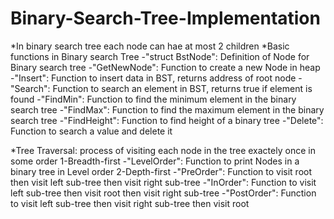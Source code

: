 # Binary-Search-Tree-Implementation
*In binary search tree each node can hae at most 2 children
*Basic functions in Binary search Tree
 -"struct BstNode": Definition of Node for Binary search tree
 -"GetNewNode": Function to create a new Node in heap
 -"Insert": Function to insert data in BST, returns address of root node
 -"Search": Function to  search an element in BST, returns true if element is found
 -"FindMin": Function to find the minimum element in the binary search tree
 -"FindMax": Function to find the maximum element in the binary search tree
 -"FindHeight": Function to find height of a binary tree
 -"Delete": Function to search a value and delete it 
 
*Tree Traversal: process of visiting each node in the tree exactely once in some order
 1-Breadth-first
  -"LevelOrder": Function to print Nodes in a binary tree in Level order
 2-Depth-first
  -"PreOrder": Function to visit root then visit left sub-tree then visit right sub-tree
  -"InOrder": Function to visit left sub-tree then visit root then visit right sub-tree
  -"PostOrder": Function to visit left sub-tree then visit right sub-tree then visit root 

